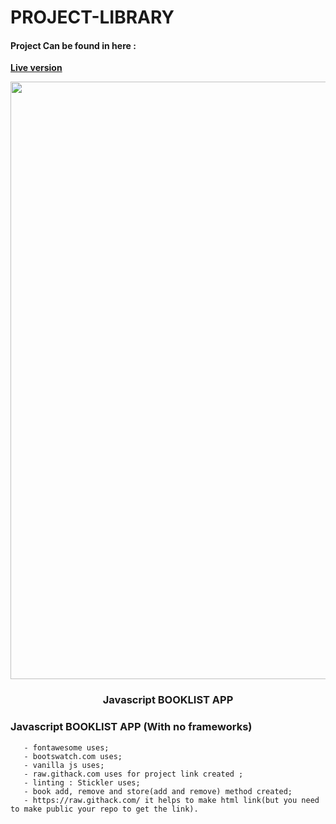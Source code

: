 # PROJECT-LIBRARY

#### Project Can be found in here :
**[Live version](https://rawcdn.githack.com/codershona/PROJECT-LIBRARY/0ec0a8f8905a61d3ce5084c318a73ec85c317a5c/index.html)**

<p align="center">
	
<img src="https://user-images.githubusercontent.com/57604500/121777748-f8d0da00-cb93-11eb-8cdc-110dcbb9a974.png" width=956>
<br />
<h3 align="center">Javascript BOOKLIST APP</h3>
</p>


### Javascript BOOKLIST APP (With no frameworks)

```
   - fontawesome uses;
   - bootswatch.com uses;
   - vanilla js uses;
   - raw.githack.com uses for project link created ;
   - linting : Stickler uses;
   - book add, remove and store(add and remove) method created;
   - https://raw.githack.com/ it helps to make html link(but you need to make public your repo to get the link).
   
```
